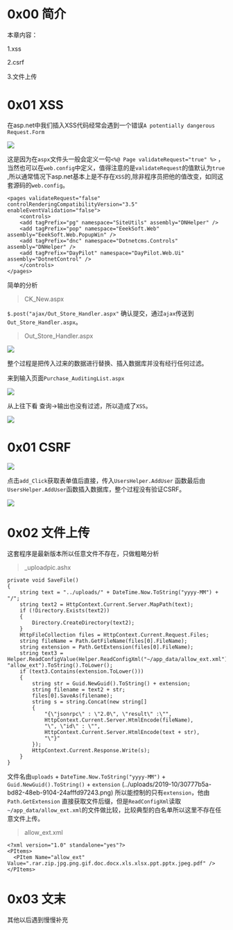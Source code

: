 # 0x00 简介

本章内容：

1.xss

2.csrf

3.文件上传



# 0x01 XSS

在asp.net中我们插入XSS代码经常会遇到一个错误`A potentially dangerous Request.Form`

![](./img/4.1.png)

这是因为在`aspx`文件头一般会定义一句`<%@ Page validateRequest="true" %>` ，当然也可以在`web.config`中定义，值得注意的是`validateRequest`的值默认为`true` ,所以通常情况下asp.net基本上是不存在`XSS`的,除非程序员把他的值改变，如同这套源码的`web.config`。

```
<pages validateRequest="false" controlRenderingCompatibilityVersion="3.5" enableEventValidation="false">
    <controls>
    <add tagPrefix="pg" namespace="SiteUtils" assembly="DNHelper" />
    <add tagPrefix="pop" namespace="EeekSoft.Web" assembly="EeekSoft.Web.PopupWin" />
    <add tagPrefix="dnc" namespace="Dotnetcms.Controls" assembly="DNHelper" />
    <add tagPrefix="DayPilot" namespace="DayPilot.Web.Ui" assembly="DotnetControl" />
    </controls>
</pages>

```
简单的分析

>CK_New.aspx

`$.post("ajax/Out_Store_Handler.aspx"` 确认提交，通过`ajax`传送到`Out_Store_Handler.aspx`。

>Out_Store_Handler.aspx

![](./img/4.2.png)

整个过程是把传入过来的数据进行替换、插入数据库并没有经行任何过滤。

来到输入页面`Purchase_AuditingList.aspx`

![](./img/4.3.png)

从上往下看 查询->输出也没有过滤，所以造成了`XSS`。

![](./img/4.4.png)




# 0x01 CSRF

![](./img/4.5.png)

点击`add_Click`获取表单值后直接，传入`UsersHelper.AddUser` 函数最后由`UsersHelper.AddUser`函数插入数据库，整个过程没有验证CSRF。

![](./img/4.6.png)

# 0x02 文件上传

这套程序是最新版本所以任意文件不存在，只做粗略分析

>_uploadpic.ashx

```
private void SaveFile()
{
    string text = "../uploads/" + DateTime.Now.ToString("yyyy-MM") + "/";
    string text2 = HttpContext.Current.Server.MapPath(text);
    if (!Directory.Exists(text2))
    {
        Directory.CreateDirectory(text2);
    }
    HttpFileCollection files = HttpContext.Current.Request.Files;
    string fileName = Path.GetFileName(files[0].FileName);
    string extension = Path.GetExtension(files[0].FileName);
    string text3 = Helper.ReadConfigValue(Helper.ReadConfigXml("~/app_data/allow_ext.xml"), "allow_ext").ToString().ToLower();
    if (text3.Contains(extension.ToLower()))
    {
        string str = Guid.NewGuid().ToString() + extension;
        string filename = text2 + str;
        files[0].SaveAs(filename);
        string s = string.Concat(new string[]
        {
            "{\"jsonrpc\" : \"2.0\", \"result\" :\"",
            HttpContext.Current.Server.HtmlEncode(fileName),
            "\", \"id\" : \"",
            HttpContext.Current.Server.HtmlEncode(text + str),
            "\"}"
        });
        HttpContext.Current.Response.Write(s);
    }
}

```
文件名由`uploads` + `DateTime.Now.ToString("yyyy-MM")` + `Guid.NewGuid().ToString()` + `extension` (../uploads/2019-10/30777b5a-bd82-48eb-9104-24afffd97243.png) 所以能控制的只有`extension`，他由`Path.GetExtension` 直接获取文件后缀，但是`ReadConfigXml`读取`~/app_data/allow_ext.xml`的文件做比较，比较典型的白名单所以这里不存在任意文件上传。

>allow_ext.xml

```
<?xml version="1.0" standalone="yes"?>
<PItems>
  <PItem Name="allow_ext" Value=".rar.zip.jpg.png.gif.doc.docx.xls.xlsx.ppt.pptx.jpeg.pdf" />
</PItems>

```

# 0x03 文末

其他以后遇到慢慢补充